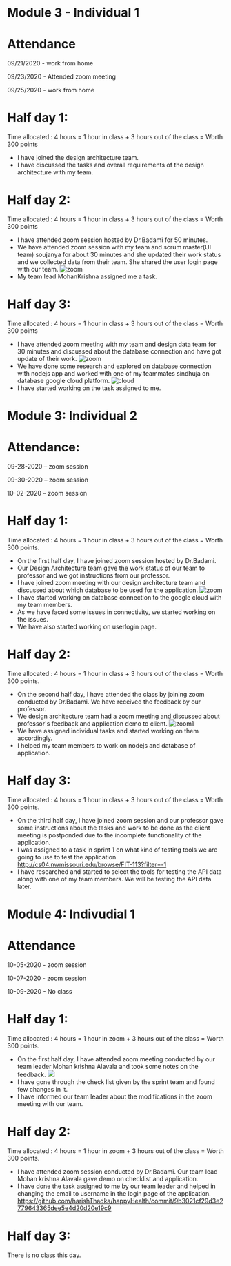 # Module 3 - Individual 1

# Attendance

09/21/2020 - work from home

09/23/2020 - Attended zoom meeting

09/25/2020 - work from home

# Half day 1:

Time allocated : 4 hours = 1 hour in class + 3 hours out of the class = Worth 300 points

- I have joined the design architecture team. 
- I have discussed the tasks and overall requirements of the design architecture with my team.

# Half day 2:

Time allocated : 4 hours = 1 hour in class + 3 hours out of the class = Worth 300 points

- I have attended zoom session hosted by Dr.Badami for 50 minutes.
- We have attended zoom session with my team and scrum master(UI team) soujanya for about 30 minutes and she updated their work status and we collected data from their team. She shared the user login page with our team.
![zoom](https://github.com/annie0sc/gdp-happy-health/blob/master/design-architecture/Contributions/SindhuRani/arcizoom1.PNG)
- My team lead MohanKrishna assigned me a task.

# Half day 3:

Time allocated : 4 hours = 1 hour in class + 3 hours out of the class = Worth 300 points

- I have attended zoom meeting with my team and design data team for 30 minutes and discussed about the database connection and have got update of their work.
![zoom](https://github.com/annie0sc/gdp-happy-health/blob/master/design-architecture/Contributions/SindhuRani/archizoom22.PNG)
- We have done some research and explored on database connection with nodejs app and worked with one of my teammates sindhuja on database google cloud platform.
![cloud](https://github.com/annie0sc/gdp-happy-health/blob/master/design-architecture/Gcp%20account.PNG)
- I have started working on the task assigned to me.


# Module 3: Individual 2

# Attendance:

09-28-2020 – zoom session

09-30-2020 – zoom session

10-02-2020 – zoom session

# Half day 1:

Time allocated : 4 hours = 1 hour in class + 3 hours out of the class = Worth 300 points.

- On the first half day, I have joined zoom session hosted by Dr.Badami. 
- Our Design Architecture team gave the work status of our team to professor and we got instructions from our professor.
- I have joined zoom meeting with our design architecture team and discussed about which database to be used for the application.
![zoom](https://github.com/annie0sc/gdp-happy-health/blob/master/design-architecture/Contributions/SindhuRani/desarchi928.PNG)
- I have started working on database connection to the google cloud with my team members. 
- As we have faced some issues in connectivity, we started working on the issues.
- We have also started working on userlogin page.


# Half day 2:

Time allocated : 4 hours = 1 hour in class + 3 hours out of the class = Worth 300 points.

- On the second half day, I have attended the class by joining zoom conducted by Dr.Badami. We have received the feedback by our professor.
- We design architecture team had a zoom meeting and discussed about professor's feedback and application demo to client. 
![zoom1](https://github.com/annie0sc/gdp-happy-health/blob/master/design-architecture/Contributions/SindhuRani/desiarchit9288.PNG)
- We have assigned individual tasks and started working on them accordingly.
- I helped my team members to work on nodejs and database of application.

# Half day 3:

Time allocated : 4 hours = 1 hour in class + 3 hours out of the class = Worth 300 points.

- On the third half day, I have joined zoom session and our professor gave some instructions about the tasks and work to be done as the client meeting is postponded due to the incomplete functionality of the application.
- I was assigned to a task in sprint 1 on what kind of testing tools we are going to use to test the application.
http://cs04.nwmissouri.edu/browse/FIT-113?filter=-1
- I have researched and started to select the tools for testing the API data along with one of my team members. We will be testing the API data later.


# Module 4: Indivudial 1

# Attendance

10-05-2020 - zoom session

10-07-2020 - zoom session

10-09-2020 - No class

# Half day 1:

Time allocated : 4 hours = 1 hour in zoom + 3 hours out of the class = Worth 300 points.

- On the first half day, I have attended zoom meeting conducted by our team leader Mohan krishna Alavala and took some notes on the feedback.
![](https://github.com/annie0sc/gdp-happy-health/blob/master/design-architecture/Meetings/MeetingOct5th.PNG?raw=true)
- I have gone through the check list given by the sprint team and found few changes in it.
- I have informed our team leader about the modifications in the zoom meeting with our team.

# Half day 2:

Time allocated : 4 hours = 1 hour in zoom + 3 hours out of the class = Worth 300 points.

- I have attended zoom session conducted by Dr.Badami. Our team lead Mohan krishna Alavala gave demo on checklist and application.
- I have done the task assigned to me by our team leader and helped in changing the email to username in the login page of the application.
https://github.com/harishThadka/happyHealth/commit/9b3021cf29d3e2779643365dee5e4d20d20e19c9

# Half day 3:

There is no class this day.




 




